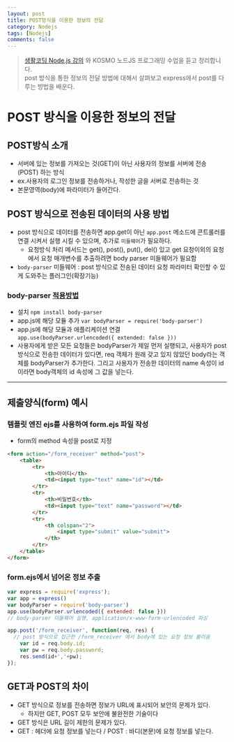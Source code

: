 ```yaml
---
layout: post
title: POST방식을 이용한 정보의 전달
category: Nodejs
tags: [Nodejs]
comments: false
---
```


> [생활코딩 Node.js 강의](https://www.inflearn.com/course/nodejs-%EA%B0%95%EC%A2%8C-%EC%83%9D%ED%99%9C%EC%BD%94%EB%94%A9#) 와 KOSMO 노드JS 프로그래밍 수업을 듣고 정리합니다.  
> post 방식을 통한 정보의 전달 방법에 대해서 살펴보고 express에서 post를 다루는 방법을 배운다.

# POST 방식을 이용한 정보의 전달

## POST방식 소개

- 서버에 있는 정보를 가져오는 것(GET)이 아닌 사용자의 정보를 서버에 전송(POST) 하는 방식
- ex.사용자의 로그인 정보를 전송하거나, 작성한 글을 서버로 전송하는 것  
- 본문영역(body)에 파라미터가 들어간다.  

## POST 방식으로 전송된 데이터의 사용 방법

- post 방식으로 데이터를 전송하면 app.get이 아닌 `app.post` 메소드에 콘트롤러를 연결 시켜서 실행 시킬 수 있으며, 추가로 `미들웨어`가 필요하다.
  - 요청방식 처리 메서드는 get(), post(), put(), del() 있고 get 요청이외의 요청에서 요청 매개변수를 추출하려면 body parser 미들웨어가 필요함
- `body-parser` 미들웨어 : post 방식으로 전송된 데이터 요청 파라미터 확인할 수 있게 도와주는 플러그인(확장기능)  

### body-parser [적용방법]([https://www.npmjs.com/package/body-parser])
- 설치 `npm install body-parser`
- app.js에 해당 모듈 추가 `var bodyParser = require('body-parser')`
- app.js에 해당 모듈과 애플리케이션 연결     
  `app.use(bodyParser.urlencoded({ extended: false }))`
- 사용자에게 받은 모든 요청들은 bodyParser가 제일 먼저 실행되고, 사용자가 post 방식으로 전송한 데이터가 있다면, req 객체가 원래 갖고 있지 않았던 body라는 객체를 bodyParser가 추가한다. 그리고 사용자가 전송한 데이터의 name 속성이 id 이라면 body객체의 id 속성에 그 값을 넣는다.  

---

## 제출양식(form) 예시

### 템플릿 엔진 ejs를 사용하여 form.ejs 파일 작성
- form의 method 속성을 post로 지정

```html
<form action="/form_receiver" method="post">
	<table>
		<tr>
			<th>아이디</th>
			<td><input type="text" name="id"></td>
		</tr>	
		<tr>
			<th>비밀번호</th>
			<td><input type="text" name="password"></td>
		</tr>
		<tr>
			<th colspan="2">
				<input type="submit" value="submit">
			</th>
		</tr>
	</table>
</form>
```

### form.ejs에서 넘어온 정보 추출

```javascript
var express = require('express');
var app = express()
var bodyParser = require('body-parser')
app.use(bodyParser.urlencoded({ extended: false }))
// body-parser 미들웨어 실행, application/x-www-form-urlencoded 파싱

app.post('/form_receiver', function(req, res) {
  // post 방식으로 접근한 /form_receiver 에서 body에 있는 요청 정보 불러옴
	var id = req.body.id;
	var pw = req.body.password;
	res.send(id+','+pw);
});
```
## GET과 POST의 차이
- GET 방식으로 정보를 전송하면 정보가 URL에 표시되어 보안의 문제가 있다.
  - 하지만 GET, POST 모두 보안에 불완전한 기술이다
- GET 방식은 URL 길이 제한의 문제가 있다.
- GET : 헤더에 요청 정보를 넣는다 / POST : 바디(본문)에 요청 정보를 넣는다.  
